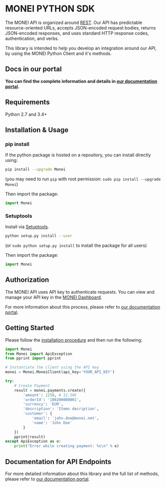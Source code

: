 # MONEI PYTHON SDK

The MONEI API is organized around [REST](https://en.wikipedia.org/wiki/Representational_State_Transfer). Our API has predictable resource-oriented URLs, accepts JSON-encoded request bodies, returns JSON-encoded responses, and uses standard HTTP response codes, authentication, and verbs.

This library is intended to help you develop an integration around our API, by using the MONEI Python Client and it's methods.

## Docs in our portal

**You can find the complete information and details in [our documentation portal](https://docs.monei.net/api/).**

## Requirements

Python 2.7 and 3.4+

## Installation & Usage

### pip install

If the python package is hosted on a repository, you can install directly using:

```sh
pip install --upgrade Monei
```
(you may need to run `pip` with root permission: `sudo pip install --upgrade Monei`)

Then import the package:
```python
import Monei
```

### Setuptools

Install via [Setuptools](http://pypi.python.org/pypi/setuptools).

```sh
python setup.py install --user
```
(or `sudo python setup.py install` to install the package for all users)

Then import the package:
```python
import Monei
```

## Authorization

The MONEI API uses API key to authenticate requests. You can view and manage your API key in the [MONEI Dashboard](https://dashboard.monei.net/settings/api).

For more information about this process, please refer to [our documentation portal](https://docs.monei.net/api/#section/Authentication).



## Getting Started

Please follow the [installation procedure](#installation--usage) and then run the following:

```python
import Monei
from Monei import ApiException
from pprint import pprint

# Instantiate the client using the API key
monei = Monei.MoneiClient(api_key='YOUR_API_KEY')

try:
    # Create Payment
    result = monei.payments.create({
        'amount': 1250, # 12.50€
        'orderId': '100200000001',
        'currency': 'EUR',
        'description': 'Items decription',
        'customer': {
            'email': 'john.doe@monei.net',
            'name': 'John Doe'
        }
    })
    pprint(result)
except ApiException as e:
    print("Error while creating payment: %s\n" % e)

```

## Documentation for API Endpoints

For more detailed information about this library and the full list of methods, please refer to [our documentation portal](https://docs.monei.net/api/).
